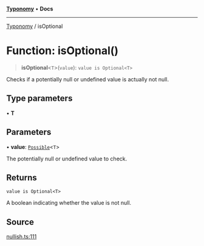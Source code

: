 [**Typonomy**](../README.md) • **Docs**

***

[Typonomy](../globals.md) / isOptional

# Function: isOptional()

> **isOptional**\<`T`\>(`value`): `value is Optional<T>`

Checks if a potentially null or undefined value is actually not null.

## Type parameters

• **T**

## Parameters

• **value**: [`Possible`](../type-aliases/Possible.md)\<`T`\>

The potentially null or undefined value to check.

## Returns

`value is Optional<T>`

A boolean indicating whether the value is not null.

## Source

[nullish.ts:111](https://github.com/softcraft-development/typonomy/blob/ed5b4a5fbf166e1697c202a3763530b08ec3fe05/src/nullish.ts#L111)
